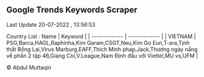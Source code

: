 

## Google Trends Keywords Scraper 
 
Last Update 20-07-2022 , 13:56:53

Country List :
 Name  | Keyword |
| ------------- | ------------- |
| VIETNAM | PSG,Barca,HAGL,Raphinha,Kim Garam,CSGT,Neu,Kim Go Eun,T-ara,Tịnh thất Bồng Lai,Virus Marburg,EAFF,Thich Minh phap,Jack,Thương ngày nắng về phần 2 tập 46,Giang Còi,V.League,Nam Định đấu với Viettel,MU vs,UFM |



© Abdul Muttaqin 
